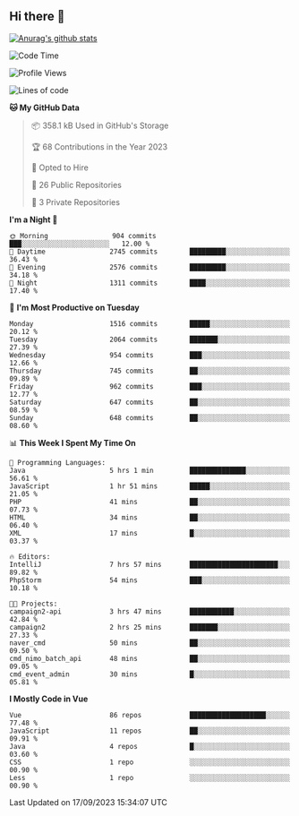 ## Hi there 👋

[![Anurag's github stats](https://github-readme-stats.vercel.app/api?username=Songwonseok)](https://github.com/anuraghazra/github-readme-stats)



<!--START_SECTION:waka-->
![Code Time](http://img.shields.io/badge/Code%20Time-2%2C513%20hrs%2011%20mins-blue)

![Profile Views](http://img.shields.io/badge/Profile%20Views-0-blue)

![Lines of code](https://img.shields.io/badge/From%20Hello%20World%20I%27ve%20Written-35.0%20million%20lines%20of%20code-blue)

**🐱 My GitHub Data** 

> 📦 358.1 kB Used in GitHub's Storage 
 > 
> 🏆 68 Contributions in the Year 2023
 > 
> 💼 Opted to Hire
 > 
> 📜 26 Public Repositories 
 > 
> 🔑 3 Private Repositories 
 > 
**I'm a Night 🦉** 

```text
🌞 Morning                904 commits         ███░░░░░░░░░░░░░░░░░░░░░░   12.00 % 
🌆 Daytime                2745 commits        █████████░░░░░░░░░░░░░░░░   36.43 % 
🌃 Evening                2576 commits        █████████░░░░░░░░░░░░░░░░   34.18 % 
🌙 Night                  1311 commits        ████░░░░░░░░░░░░░░░░░░░░░   17.40 % 
```
📅 **I'm Most Productive on Tuesday** 

```text
Monday                   1516 commits        █████░░░░░░░░░░░░░░░░░░░░   20.12 % 
Tuesday                  2064 commits        ███████░░░░░░░░░░░░░░░░░░   27.39 % 
Wednesday                954 commits         ███░░░░░░░░░░░░░░░░░░░░░░   12.66 % 
Thursday                 745 commits         ██░░░░░░░░░░░░░░░░░░░░░░░   09.89 % 
Friday                   962 commits         ███░░░░░░░░░░░░░░░░░░░░░░   12.77 % 
Saturday                 647 commits         ██░░░░░░░░░░░░░░░░░░░░░░░   08.59 % 
Sunday                   648 commits         ██░░░░░░░░░░░░░░░░░░░░░░░   08.60 % 
```


📊 **This Week I Spent My Time On** 

```text
💬 Programming Languages: 
Java                     5 hrs 1 min         ██████████████░░░░░░░░░░░   56.61 % 
JavaScript               1 hr 51 mins        █████░░░░░░░░░░░░░░░░░░░░   21.05 % 
PHP                      41 mins             ██░░░░░░░░░░░░░░░░░░░░░░░   07.73 % 
HTML                     34 mins             ██░░░░░░░░░░░░░░░░░░░░░░░   06.40 % 
XML                      17 mins             █░░░░░░░░░░░░░░░░░░░░░░░░   03.37 % 

🔥 Editors: 
IntelliJ                 7 hrs 57 mins       ██████████████████████░░░   89.82 % 
PhpStorm                 54 mins             ███░░░░░░░░░░░░░░░░░░░░░░   10.18 % 

🐱‍💻 Projects: 
campaign2-api            3 hrs 47 mins       ███████████░░░░░░░░░░░░░░   42.84 % 
campaign2                2 hrs 25 mins       ███████░░░░░░░░░░░░░░░░░░   27.33 % 
naver_cmd                50 mins             ██░░░░░░░░░░░░░░░░░░░░░░░   09.50 % 
cmd_nimo_batch_api       48 mins             ██░░░░░░░░░░░░░░░░░░░░░░░   09.05 % 
cmd_event_admin          30 mins             █░░░░░░░░░░░░░░░░░░░░░░░░   05.81 % 
```

**I Mostly Code in Vue** 

```text
Vue                      86 repos            ███████████████████░░░░░░   77.48 % 
JavaScript               11 repos            ██░░░░░░░░░░░░░░░░░░░░░░░   09.91 % 
Java                     4 repos             █░░░░░░░░░░░░░░░░░░░░░░░░   03.60 % 
CSS                      1 repo              ░░░░░░░░░░░░░░░░░░░░░░░░░   00.90 % 
Less                     1 repo              ░░░░░░░░░░░░░░░░░░░░░░░░░   00.90 % 
```




 Last Updated on 17/09/2023 15:34:07 UTC
<!--END_SECTION:waka-->
